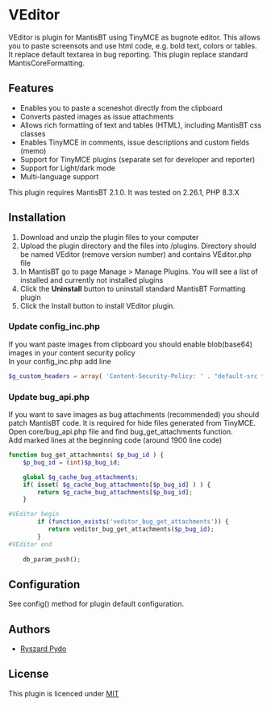 
# VEditor

VEditor is plugin for MantisBT using TinyMCE as  bugnote editor.
This allows you to paste screensots and use html code, e.g. bold text, colors or tables. It replace default textarea in bug reporting.  This plugin replace standard MantisCoreFormatting.


## Features

- Enables you to paste a sceneshot directly from the clipboard
- Converts pasted images as issue attachments 
- Allows rich formatting of text and tables (HTML), including MantisBT css classes
- Enables TinyMCE in comments, issue descriptions and custom fields (memo)
- Support for TinyMCE plugins (separate set for developer and reporter)
- Support for Light/dark mode
- Multi-language support

This plugin requires MantisBT 2.1.0. It was tested on 2.26.1, PHP 8.3.X 

## Installation

1. Download and unzip the plugin files to your computer
2. Upload the plugin directory and the files into <yourMantisRoot>/plugins. Directory should be named VEditor (remove version number) and contains VEditor.php file
3. In MantisBT go to page Manage > Manage Plugins. You will see a list of installed and currently not installed plugins
4. Click the **Uninstall** button to uninstall standard MantisBT Formatting  plugin
5. Click the Install button to install VEditor plugin.

### Update config_inc.php
If you want paste images from clipboard you should enable blob(base64) images in your content security policy  
In your config_inc.php add line


```php
$g_custom_headers = array( 'Content-Security-Policy: ' . "default-src *; img-src 'self' blob: data:; script-src 'self'; style-src  'self' 'unsafe-inline' *"  );
```

### Update bug_api.php
If you want to save images as bug attachments (recommended) you should patch MantisBT code.
It is required for hide files generated from TinyMCE.
Open core/bug_api.php file and find bug_get_attachments function.  
Add marked lines at the beginning code (around 1900 line code)

```php
function bug_get_attachments( $p_bug_id ) {
	$p_bug_id = (int)$p_bug_id;

	global $g_cache_bug_attachments;
	if( isset( $g_cache_bug_attachments[$p_bug_id] ) ) {
		return $g_cache_bug_attachments[$p_bug_id];
	}

#VEditor begin
        if (function_exists('veditor_bug_get_attachments')) {
           return veditor_bug_get_attachments($p_bug_id);
        }
#VEditor end
    
	db_param_push();
```    
## Configuration

See config() method for plugin default configuration.


## Authors

- [Ryszard Pydo](https://www.github.com/pysiek634)


## License

This plugin is licenced under [MIT](https://choosealicense.com/licenses/mit/)

